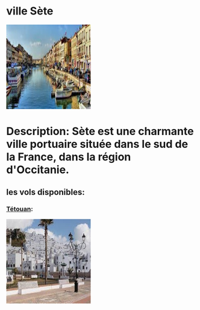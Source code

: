 # ville Sète 
![sete](../ressources/sete.jpg)

# Description: Sète est une charmante ville portuaire située dans le sud de la France, dans la région d'Occitanie. 

## les vols disponibles:
### [Tétouan](Tétouan.md):
![tetouan](../ressources/tetouan.jpg)

